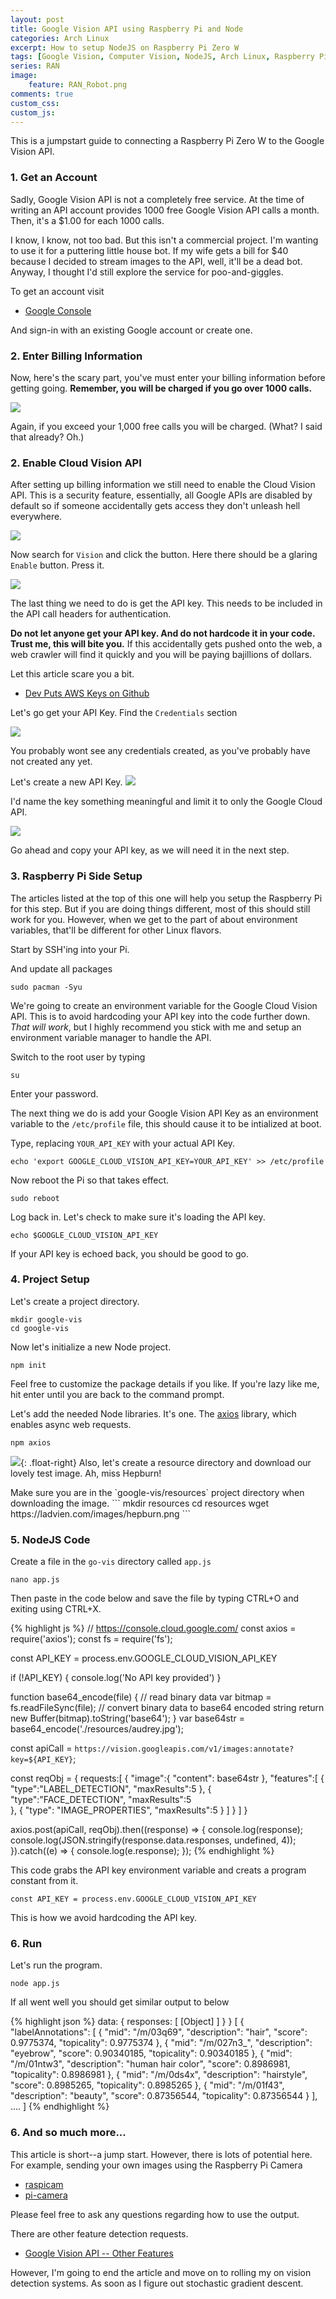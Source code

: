 ```yaml
---
layout: post
title: Google Vision API using Raspberry Pi and Node
categories: Arch Linux
excerpt: How to setup NodeJS on Raspberry Pi Zero W
tags: [Google Vision, Computer Vision, NodeJS, Arch Linux, Raspberry Pi Zero W, linux]
series: RAN
image: 
    feature: RAN_Robot.png
comments: true
custom_css:
custom_js: 
---
```


This is a jumpstart guide to connecting a Raspberry Pi Zero W to the Google Vision API.

### 1. Get an Account
Sadly, Google Vision API is not a completely free service.  At the time of writing an API account provides 1000 free Google Vision API calls a month.  Then, it's a $1.00 for each 1000 calls.

I know, I know, not too bad.  But this isn't a commercial project.  I'm wanting to use it for a puttering little house bot.  If my wife gets a bill for $40 because I decided to stream images to the API, well, it'll be a dead bot. Anyway, I thought I'd still explore the service for poo-and-giggles.

To get an account visit

* [Google Console](https://console.cloud.google.com/)

And sign-in with an existing Google account or create one.

### 2. Enter Billing Information
Now, here's the scary part, you've must enter your billing information before getting going.  **Remember, you will be charged if you go over 1000 calls.**

![](https://ladvien.com/images/google-vision-billing.png)

Again, if you exceed your 1,000 free calls you will be charged. (What? I said that already? Oh.)

### 2. Enable Cloud Vision API
After setting up billing information we still need to enable the Cloud Vision API.  This is a security feature, essentially, all Google APIs are disabled by default so if someone accidentally gets access they don't unleash hell everywhere.

![](https://ladvien.com/images/enable-cloud-vision.png)


Now search for `Vision` and click the button.  Here there should be a glaring `Enable` button.  Press it.


![](https://ladvien.com/images/cloud-vision-enable-button.png)

The last thing we need to do is get the API key.  This needs to be included in the API call headers for authentication. 

**Do not let anyone get your API key. And do not hardcode it in your code.  Trust me, this will bite you.**  If this accidentally gets pushed onto the web, a web crawler will find it quickly and you will be paying bajillions of dollars.

Let this article scare you a bit.

* [Dev Puts AWS Keys on Github](https://www.theregister.co.uk/2015/01/06/dev_blunder_shows_github_crawling_with_keyslurping_bots/)

Let's go get your API Key.  Find the `Credentials` section

![](https:/ladvien.com/images/google-cloud-vision-credentials.png)

You probably wont see any credentials created, as you've probably have not created any yet.

Let's create a new API Key.
![](https://ladvien.com/images/google-vision-create-credentials.png)

I'd name the key something meaningful and limit it to only the Google Cloud API.

![](https://ladvien.com/images/cloud-vision-create-api-key.png)

Go ahead and copy your API key, as we will need it in the next step.

### 3. Raspberry Pi Side Setup
The articles listed at the top of this one will help you setup the Raspberry Pi for this step.  But if you are doing things different, most of this should still work for you.  However, when we get to the part of about environment variables, that'll be different for other Linux flavors.

Start by SSH'ing into your Pi.

And update all packages
```
sudo pacman -Syu
```

We're going to create an environment variable for the Google Cloud Vision API.  This is to avoid hardcoding your API key into the code further down.  _That will work_, but I highly recommend you stick with me and setup an environment variable manager to handle the API.

Switch to the root user by typing
```
su
```
Enter your password.

The next thing we do is add your Google Vision API Key as an environment variable to the `/etc/profile` file, this should cause it to be intialized at boot.

Type, replacing `YOUR_API_KEY` with your actual API Key.
```
echo 'export GOOGLE_CLOUD_VISION_API_KEY=YOUR_API_KEY' >> /etc/profile
```

Now reboot the Pi so that takes effect.

```
sudo reboot
```

Log back in.  Let's check to make sure it's loading the API key.
```
echo $GOOGLE_CLOUD_VISION_API_KEY
```
If your API key is echoed back, you should be good to go.

### 4. Project Setup

Let's create a project directory.

```
mkdir google-vis
cd google-vis
```

Now let's initialize a new Node project.
```
npm init
```
Feel free to customize the package details if you like.  If you're lazy like me, hit enter until you are back to the command prompt.

Let's add the needed Node libraries.  It's one.  The [axios](https://www.npmjs.com/package/axios) library, which enables async web requests.

```
npm axios
```

![](https://ladvien.com/images/hepburn.png){: .float-right}
Also, let's create a resource directory and download our lovely test image.  Ah, miss Hepburn!
<div style="clear: both;"></div>
Make sure you are in the `google-vis/resources` project directory when downloading the image.
```
mkdir resources
cd resources
wget https://ladvien.com/images/hepburn.png
```


### 5. NodeJS Code

Create a file in the `go-vis` directory called `app.js`

```
nano app.js
```

Then paste in the code below and save the file by typing CTRL+O and exiting using CTRL+X.

{% highlight js %}
// https://console.cloud.google.com/
const axios = require('axios');
const fs = require('fs');

const API_KEY = process.env.GOOGLE_CLOUD_VISION_API_KEY

if (!API_KEY) {
  console.log('No API key provided')
} 

function base64_encode(file) {
    // read binary data
    var bitmap = fs.readFileSync(file);
    // convert binary data to base64 encoded string
    return new Buffer(bitmap).toString('base64');
}
var base64str = base64_encode('./resources/audrey.jpg');

const apiCall = `https://vision.googleapis.com/v1/images:annotate?key=${API_KEY}`;

const reqObj = {
    requests:[
        {
          "image":{
            "content": base64str
          },
          "features":[
                {
                    "type":"LABEL_DETECTION",
                    "maxResults":5
                },
                {
                    "type":"FACE_DETECTION",
                    "maxResults":5            
                },
                {
                    "type": "IMAGE_PROPERTIES",
                    "maxResults":5
                }
            ]
        }
      ]
}

axios.post(apiCall, reqObj).then((response) => {
    console.log(response);
    console.log(JSON.stringify(response.data.responses, undefined, 4));
}).catch((e) => {
    console.log(e.response);
});
{% endhighlight %}

This code grabs the API key environment variable and creats a program constant from it.

```
const API_KEY = process.env.GOOGLE_CLOUD_VISION_API_KEY
```

This is how we avoid hardcoding the API key.

### 6. Run
Let's run the program.

```
node app.js
```

If all went well you should get similar output to below

{% highlight json %}
data: { responses: [ [Object] ] } }
[
    {
        "labelAnnotations": [
            {
                "mid": "/m/03q69",
                "description": "hair",
                "score": 0.9775374,
                "topicality": 0.9775374
            },
            {
                "mid": "/m/027n3_",
                "description": "eyebrow",
                "score": 0.90340185,
                "topicality": 0.90340185
            },
            {
                "mid": "/m/01ntw3",
                "description": "human hair color",
                "score": 0.8986981,
                "topicality": 0.8986981
            },
            {
                "mid": "/m/0ds4x",
                "description": "hairstyle",
                "score": 0.8985265,
                "topicality": 0.8985265
            },
            {
                "mid": "/m/01f43",
                "description": "beauty",
                "score": 0.87356544,
                "topicality": 0.87356544
            }
        ],
  ....
]
{% endhighlight %}

### 6. And so much more...
This article is short--a jump start.  However, there is lots of potential here.  For example, sending your own images using the Raspberry Pi Camera

* [raspicam](https://www.npmjs.com/package/raspicam)
* [pi-camera](https://www.npmjs.com/package/pi-camera)

Please feel free to ask any questions regarding how to use the output.

There are other feature detection requests.

* [Google Vision API -- Other Features](https://cloud.google.com/vision/docs/other-features)

However, I'm going to end the article and move on to rolling my on vision detection systems.  As soon as I figure out stochastic gradient descent.